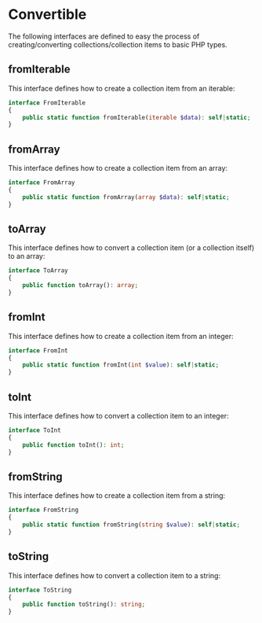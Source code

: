 # Convertible

The following interfaces are defined to easy the process of creating/converting collections/collection items to basic PHP types.

## fromIterable

This interface defines how to create a collection item from an iterable:

```php
interface FromIterable
{
    public static function fromIterable(iterable $data): self|static;
}
```

## fromArray

This interface defines how to create a collection item from an array:

```php
interface FromArray
{
    public static function fromArray(array $data): self|static;
}
```

## toArray

This interface defines how to convert a collection item (or a collection itself) to an array:

```php
interface ToArray
{
    public function toArray(): array;
}
```

## fromInt

This interface defines how to create a collection item from an integer:

```php
interface FromInt
{
    public static function fromInt(int $value): self|static;
}
```

## toInt

This interface defines how to convert a collection item to an integer:

```php
interface ToInt
{
    public function toInt(): int;
}
```

## fromString

This interface defines how to create a collection item from a string:

```php
interface FromString
{
    public static function fromString(string $value): self|static;
}
```

## toString

This interface defines how to convert a collection item to a string:

```php
interface ToString
{
    public function toString(): string;
}
```
